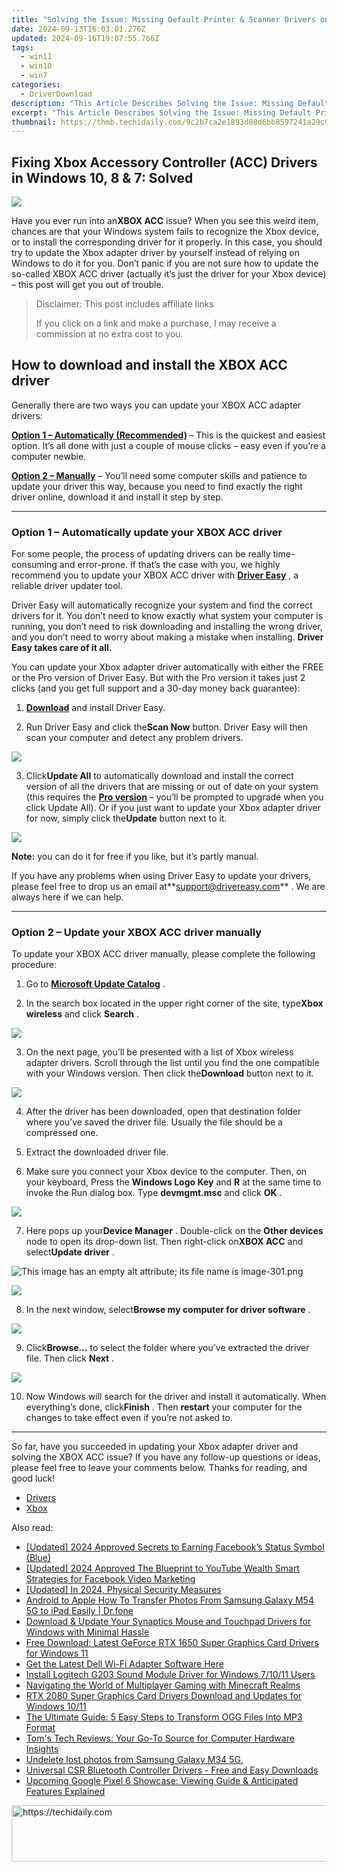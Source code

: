 ```yaml
---
title: "Solving the Issue: Missing Default Printer & Scanner Drivers on Windows 10"
date: 2024-09-13T16:03:01.276Z
updated: 2024-09-16T19:07:55.766Z
tags:
  - win11
  - win10
  - win7
categories:
  - DriverDownload
description: "This Article Describes Solving the Issue: Missing Default Printer & Scanner Drivers on Windows 10"
excerpt: "This Article Describes Solving the Issue: Missing Default Printer & Scanner Drivers on Windows 10"
thumbnail: https://thmb.techidaily.com/9c2b7ca2e1893d88d6bb8597241a29c970bfa10f3bf7e355bd7f5437be375738.jpg
---
```


## Fixing Xbox Accessory Controller (ACC) Drivers in Windows 10, 8 & 7: Solved

![](https://images.drivereasy.com/wp-content/uploads/2019/06/image-301.png)

 Have you ever run into an**XBOX ACC** issue? When you see this weird item, chances are that your Windows system fails to recognize the Xbox device, or to install the corresponding driver for it properly. In this case, you should try to update the Xbox adapter driver by yourself instead of relying on Windows to do it for you. Don’t panic if you are not sure how to update the so-called XBOX ACC driver (actually it’s just the driver for your Xbox device) – this post will get you out of trouble.

>  Disclaimer: This post includes affiliate links
>
>  If you click on a link and make a purchase, I may receive a commission at no extra cost to you.
>

## How to download and install the XBOX ACC driver

 Generally there are two ways you can update your XBOX ACC adapter drivers:

**[Option 1 – Automatically (Recommended)](https://www.drivereasy.com/knowledge/solved-xbox-acc-driver-issues-on-windows-10-8-7/#option1) [](https://tools.techidaily.com/drivereasy/download/)**  – This is the quickest and easiest option. It’s all done with just a couple of mouse clicks – easy even if you’re a computer newbie.

**[Option 2 – Manually](https://tools.techidaily.com/drivereasy/download/)**  – You’ll need some computer skills and patience to update your driver this way, because you need to find exactly the right driver online, download it and install it step by step.

---

### Option 1 – Automatically update your XBOX ACC driver

 For some people, the process of updating drivers can be really time-consuming and error-prone. If that’s the case with you, we highly recommend you to update your XBOX ACC driver with **[Driver Easy](https://tools.techidaily.com/drivereasy/download/)**  , a reliable driver updater tool.

 Driver Easy will automatically recognize your system and find the correct drivers for it. You don’t need to know exactly what system your computer is running, you don’t need to risk downloading and installing the wrong driver, and you don’t need to worry about making a mistake when installing. **Driver Easy takes care of it all.**

 You can update your Xbox adapter driver automatically with either the FREE or the Pro version of Driver Easy. But with the Pro version it takes just 2 clicks (and you get full support and a 30-day money back guarantee):

 1) **[Download](https://tools.techidaily.com/drivereasy/download/)**  and install Driver Easy.

 2) Run Driver Easy and click the**Scan Now** button. Driver Easy will then scan your computer and detect any problem drivers.

![](https://images.drivereasy.com/wp-content/uploads/2019/06/image-277.png)

 3) Click**Update All** to automatically download and install the correct version of all the drivers that are missing or out of date on your system (this requires the **[Pro version](https://tools.techidaily.com/drivereasy/download/)**  – you’ll be prompted to upgrade when you click Update All). Or if you just want to update your Xbox adapter driver for now, simply click the**Update** button next to it.

![](https://images.drivereasy.com/wp-content/uploads/2019/06/image-273.png)

**Note:** you can do it for free if you like, but it’s partly manual.

 If you have any problems when using Driver Easy to update your drivers, please feel free to drop us an email at**<support@drivereasy.com>** . We are always here if we can help.

---

### Option 2 – Update your XBOX ACC driver manually

 To update your XBOX ACC driver manually, please complete the following procedure:

 1) Go to **[Microsoft Update Catalog](https://www.catalog.update.microsoft.com/Home.aspx)**  .

 2) In the search box located in the upper right corner of the site, type**Xbox wireless** and click **Search** .

![](https://images.drivereasy.com/wp-content/uploads/2019/06/image-280.png)

 3) On the next page, you’ll be presented with a list of Xbox wireless adapter drivers. Scroll through the list until you find the one compatible with your Windows version. Then click the**Download**  button next to it.

![](https://images.drivereasy.com/wp-content/uploads/2019/06/image-282.png)

 4) After the driver has been downloaded, open that destination folder where you’ve saved the driver file. Usually the file should be a compressed one.

 5) Extract the downloaded driver file.

 6) Make sure you connect your Xbox device to the computer. Then, on your keyboard, Press the **Windows Logo Key** and **R** at the same time to invoke the Run dialog box. Type **devmgmt.msc**  and click **OK** .

![](https://images.drivereasy.com/wp-content/uploads/2019/06/image-255.png)

 7) Here pops up your**Device Manager** . Double-click on the **Other devices** node to open its drop-down list. Then right-click on**XBOX ACC** and select**Update driver** .

![This image has an empty alt attribute; its file name is image-301.png](https://images.drivereasy.com/wp-content/uploads/2019/06/image-301.png)

![](https://images.drivereasy.com/wp-content/uploads/2019/06/image-298.png)

 8) In the next window, select**Browse my computer for driver software** .

![](https://images.drivereasy.com/wp-content/uploads/2019/06/image-299.png)

 9) Click**Browse…** to select the folder where you’ve extracted the driver file. Then click **Next** .

![](https://images.drivereasy.com/wp-content/uploads/2019/06/image-300.png)

 10) Now Windows will search for the driver and install it automatically. When everything’s done, click**Finish** . Then **restart** your computer for the changes to take effect even if you’re not asked to.

---

 So far, have you succeeded in updating your Xbox adapter driver and solving the XBOX ACC issue? If you have any follow-up questions or ideas, please feel free to leave your comments below. Thanks for reading, and good luck!

* [Drivers](https://tools.techidaily.com/drivereasy/download/)
* [Xbox](https://tools.techidaily.com/drivereasy/download/)

<ins class="adsbygoogle"
     style="display:block"
     data-ad-format="autorelaxed"
     data-ad-client="ca-pub-7571918770474297"
     data-ad-slot="1223367746"></ins>

<ins class="adsbygoogle"
     style="display:block"
     data-ad-client="ca-pub-7571918770474297"
     data-ad-slot="8358498916"
     data-ad-format="auto"
     data-full-width-responsive="true"></ins>

<span class="atpl-alsoreadstyle">Also read:</span>
<div><ul>
<li><a href="https://facebook-videos.techidaily.com/updated-2024-approved-secrets-to-earning-facebooks-status-symbol-blue/"><u>[Updated] 2024 Approved Secrets to Earning Facebook’s Status Symbol (Blue)</u></a></li>
<li><a href="https://facebook-video-recording.techidaily.com/updated-2024-approved-the-blueprint-to-youtube-wealth-smart-strategies-for-facebook-video-marketing/"><u>[Updated] 2024 Approved The Blueprint to YouTube Wealth Smart Strategies for Facebook Video Marketing</u></a></li>
<li><a href="https://vimeo-videos.techidaily.com/updated-in-2024-physical-security-measures/"><u>[Updated] In 2024, Physical Security Measures</u></a></li>
<li><a href="https://blog-min.techidaily.com/android-to-apple-how-to-transfer-photos-from-samsung-galaxy-m54-5g-to-ipad-easily-drfone-by-drfone-transfer-from-android-transfer-from-android/"><u>Android to Apple How To Transfer Photos From Samsung Galaxy M54 5G to iPad Easily | Dr.fone</u></a></li>
<li><a href="https://win-amazing.techidaily.com/1722969828288-download-and-update-your-synaptics-mouse-and-touchpad-drivers-for-windows-with-minimal-hassle/"><u>Download & Update Your Synaptics Mouse and Touchpad Drivers for Windows with Minimal Hassle</u></a></li>
<li><a href="https://win-amazing.techidaily.com/free-download-latest-geforce-rtx-1650-super-graphics-card-drivers-for-windows-11/"><u>Free Download: Latest GeForce RTX 1650 Super Graphics Card Drivers for Windows 11</u></a></li>
<li><a href="https://win-amazing.techidaily.com/1722970490077-get-the-latest-dell-wi-fi-adapter-software-here/"><u>Get the Latest Dell Wi-Fi Adapter Software Here</u></a></li>
<li><a href="https://win-amazing.techidaily.com/install-logitech-g203-sound-module-driver-for-windows-71011-users/"><u>Install Logitech G203 Sound Module Driver for Windows 7/10/11 Users</u></a></li>
<li><a href="https://tech-recovery.techidaily.com/navigating-the-world-of-multiplayer-gaming-with-minecraft-realms/"><u>Navigating the World of Multiplayer Gaming with Minecraft Realms</u></a></li>
<li><a href="https://win-amazing.techidaily.com/rtx-2080-super-graphics-card-drivers-download-and-updates-for-windows-1011/"><u>RTX 2080 Super Graphics Card Drivers Download and Updates for Windows 10/11</u></a></li>
<li><a href="https://media-tips.techidaily.com/the-ultimate-guide-5-easy-steps-to-transform-ogg-files-into-mp3-format/"><u>The Ultimate Guide: 5 Easy Steps to Transform OGG Files Into MP3 Format</u></a></li>
<li><a href="https://hardware-help.techidaily.com/toms-tech-reviews-your-go-to-source-for-computer-hardware-insights/"><u>Tom's Tech Reviews: Your Go-To Source for Computer Hardware Insights</u></a></li>
<li><a href="https://techidaily.com/undelete-lost-photos-from-samsung-galaxy-m34-5g-by-fonelab-android-recover-photos/"><u>Undelete lost photos from Samsung Galaxy M34 5G.</u></a></li>
<li><a href="https://win-amazing.techidaily.com/universal-csr-bluetooth-controller-drivers-free-and-easy-downloads/"><u>Universal CSR Bluetooth Controller Drivers - Free and Easy Downloads</u></a></li>
<li><a href="https://hardware-tips.techidaily.com/upcoming-google-pixel-6-showcase-viewing-guide-and-anticipated-features-explained/"><u>Upcoming Google Pixel 6 Showcase: Viewing Guide & Anticipated Features Explained</u></a></li>
</ul></div>

<!-- affiliate ads begin -->
<a href="https://ephamedtechinc.pxf.io/c/5597632/2137225/26400" target="_top" id="2137225">
  <img src="//a.impactradius-go.com/display-ad/26400-2137225" border="0" alt="https://techidaily.com" width="728" height="90"/>
</a>
<img height="0" width="0" src="https://ephamedtechinc.pxf.io/i/5597632/2137225/26400" style="position:absolute;visibility:hidden;" border="0" />
<!-- affiliate ads end -->

